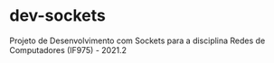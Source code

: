 # dev-sockets
Projeto de Desenvolvimento com Sockets para a disciplina Redes de Computadores (IF975) - 2021.2
